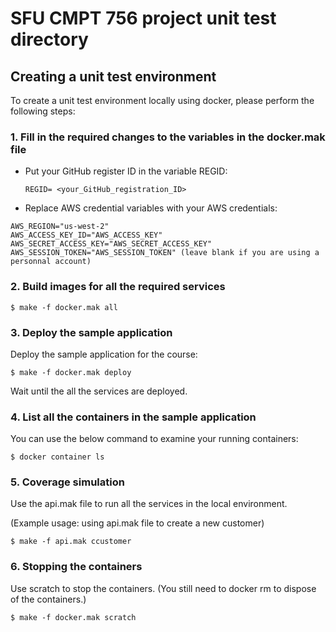 # SFU CMPT 756 project unit test directory

## Creating a unit test environment

To create a unit test environment locally using docker, please perform the following steps:

### 1. Fill in the required changes to the variables in the docker.mak file 

* Put your GitHub register ID in the variable REGID:

  ~~~
  REGID= <your_GitHub_registration_ID>
  ~~~

* Replace AWS credential variables with your AWS credentials:

~~~
AWS_REGION="us-west-2"
AWS_ACCESS_KEY_ID="AWS_ACCESS_KEY"
AWS_SECRET_ACCESS_KEY="AWS_SECRET_ACCESS_KEY"
AWS_SESSION_TOKEN="AWS_SESSION_TOKEN" (leave blank if you are using a personnal account)
~~~


### 2. Build images for all the required services

~~~
$ make -f docker.mak all
~~~

### 3. Deploy the sample application

Deploy the sample application for the course:

~~~
$ make -f docker.mak deploy
~~~

Wait until the all the services are deployed.


### 4. List all the containers in the sample application

You can use the below command to examine your running containers:

~~~
$ docker container ls
~~~

### 5. Coverage simulation

Use the api.mak file to run all the services in the local environment.

(Example usage: using api.mak file to create a new customer)
~~~
$ make -f api.mak ccustomer
~~~

### 6. Stopping the containers

Use scratch to stop the containers. (You still need to docker rm to dispose of the containers.)

~~~
$ make -f docker.mak scratch
~~~


